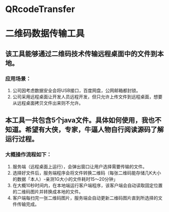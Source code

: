 # QRcodeTransfer
# 二维码数据传输工具

## 该工具能够通过二维码技术传输远程桌面中的文件到本地。
### 应用场景：
  1. 公司因考虑数据安全会将USB接口，百度网盘，公网邮箱都封锁。
  2. 公司采用远程桌面让开发人员远程开发，但只允许上传文件到远程桌面，想要从远程桌面拷贝文件出来则不允许。
  
## 本工具一共包含5个java文件。具体如何使用，我也不知道。希望有大侠，专家，牛逼人物自行阅读源码了解运行过程。
### 大概操作流程如下：
  1. 服务端（远程桌面上运行），会弹出窗口让用户选择需要传输的文件。
  2. 选择好文件后，服务端程序会将文件转换二维码（每张二维码能存储几K大小的数据「本人）-亲测1G大小的文件耗时15～20分钟」
  3. 在大概10秒时间内，在本地端运行客户端程序，该客户端会自动读取固定位置的二维码图片并转换成本地的文件。
  4. 客户端每扫完一张二维码图片，服务端会自动更新二维码图片直到所选择的文件传输完成。
  
 
